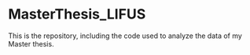 # MasterThesis_LIFUS
This is the repository, including the code used to analyze the data of my Master thesis.
